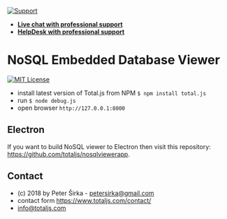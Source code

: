 [![Support](https://www.totaljs.com/img/button-support.png)](https://www.totaljs.com/support/)

- [__Live chat with professional support__](https://messenger.totaljs.com)
- [__HelpDesk with professional support__](https://helpdesk.totaljs.com)

# NoSQL Embedded Database Viewer

[![MIT License][license-image]][license-url]

- install latest version of Total.js from NPM `$ npm install total.js`
- run `$ node debug.js`
- open browser `http://127.0.0.1:8000`

## Electron

If you want to build NoSQL viewer to Electron then visit this repository: <https://github.com/totaljs/nosqlviewerapp>.

## Contact

- (c) 2018 by Peter Širka - <petersirka@gmail.com>
- contact form <https://www.totaljs.com/contact/>
- <info@totaljs.com>

[license-image]: https://img.shields.io/badge/license-MIT-blue.svg?style=flat
[license-url]: license.txt
